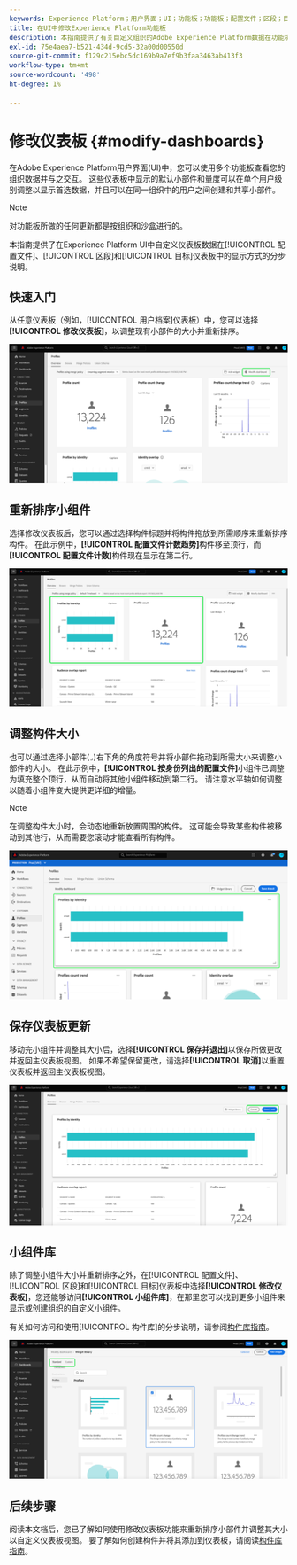 ```yaml
---
keywords: Experience Platform；用户界面；UI；功能板；功能板；配置文件；区段；目标；许可证使用情况
title: 在UI中修改Experience Platform功能板
description: 本指南提供了有关自定义组织的Adobe Experience Platform数据在功能板中的显示方式的分步说明。
exl-id: 75e4aea7-b521-434d-9cd5-32a00d00550d
source-git-commit: f129c215ebc5dc169b9a7ef9b3faa3463ab413f3
workflow-type: tm+mt
source-wordcount: '498'
ht-degree: 1%

---
```


# 修改仪表板 {#modify-dashboards}

在Adobe Experience Platform用户界面(UI)中，您可以使用多个功能板查看您的组织数据并与之交互。 这些仪表板中显示的默认小部件和量度可以在单个用户级别调整以显示首选数据，并且可以在同一组织中的用户之间创建和共享小部件。

>[!NOTE]
>
>对功能板所做的任何更新都是按组织和沙盒进行的。

本指南提供了在Experience Platform UI中自定义仪表板数据在[!UICONTROL 配置文件]、[!UICONTROL 区段]和[!UICONTROL 目标]仪表板中的显示方式的分步说明。

## 快速入门

从任意仪表板（例如，[!UICONTROL 用户档案]仪表板）中，您可以选择&#x200B;**[!UICONTROL 修改仪表板]**，以调整现有小部件的大小并重新排序。

![已突出显示“修改”功能板的配置文件功能板。](../images/customization/modify-dashboard.png)

## 重新排序小组件

选择修改仪表板后，您可以通过选择构件标题并将构件拖放到所需顺序来重新排序构件。 在此示例中，**[!UICONTROL 配置文件计数趋势]**&#x200B;构件移至顶行，而&#x200B;**[!UICONTROL 配置文件计数]**&#x200B;构件现在显示在第二行。

![带有两个已重新排序小组件的配置文件仪表板突出显示。](../images/customization/move-widget.png)

## 调整构件大小

也可以通过选择小部件(`⌟`)右下角的角度符号并将小部件拖动到所需大小来调整小部件的大小。 在此示例中，**[!UICONTROL 按身份列出的配置文件]**&#x200B;小组件已调整为填充整个顶行，从而自动将其他小组件移动到第二行。 请注意水平轴如何调整以随着小组件变大提供更详细的增量。

>[!NOTE]
>
>在调整构件大小时，会动态地重新放置周围的构件。 这可能会导致某些构件被移动到其他行，从而需要您滚动才能查看所有构件。

![突出显示具有调整大小小部件的配置文件仪表板。](../images/customization/resize-widget.png)

## 保存仪表板更新

移动完小组件并调整其大小后，选择&#x200B;**[!UICONTROL 保存并退出]**&#x200B;以保存所做更改并返回主仪表板视图。 如果不希望保留更改，请选择&#x200B;**[!UICONTROL 取消]**&#x200B;以重置仪表板并返回主仪表板视图。

![已突出显示“取消”和“保存并退出”的用户档案仪表板。](../images/customization/save-changes.png)

## 小组件库

除了调整小组件大小并重新排序之外，在[!UICONTROL 配置文件]、[!UICONTROL 区段]和[!UICONTROL 目标]仪表板中选择&#x200B;**[!UICONTROL 修改仪表板]**，您还能够访问&#x200B;**[!UICONTROL 小组件库]**，在那里您可以找到更多小组件来显示或创建组织的自定义小组件。

有关如何访问和使用[!UICONTROL 构件库]的分步说明，请参阅[构件库指南](widget-library.md)。

![突出显示“标准”和“自定义”的Widget库工作区。](../images/customization/widget-library.png)

## 后续步骤

阅读本文档后，您已了解如何使用修改仪表板功能来重新排序小部件并调整其大小以自定义仪表板视图。 要了解如何创建构件并将其添加到仪表板，请阅读[构件库指南](widget-library.md)。
